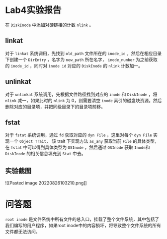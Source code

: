 # Lab4实验报告
在 `DiskInode` 中添加对硬链接的计数 `nlink` 。

## linkat
对于 `linkat` 系统调用，先找到 `old_path`  文件所在的 `inode_id` ，然后在相应目录下创建一个 `DirEntry` ，名字为 `new_path` 所在名字， `inode_number` 为之前获取的 `inode_id` ，同时对 `inode id` 对应的 `DiskInode` 的 `nlink` 计数加一。

## unlinkat
对于 `unlinkat` 系统调用，先根据文件路径找到对应的 `inode` 和 `DiskInode` ，将 `nlink` 减一，如果此时的 `nlink` 为 0，则需要清空 `inode` 索引的磁盘块资源。然后删除对应的目录项，并把同级目录下的目录项前移。

## fstat
对于 `fstat` 系统调用，通过 `fd` 获取对应的 `dyn File` ，这里对每个 `dyn File` 实现一个 `Object Trait`， 该 trait 下实现方法 `as_any` 获取当前 `File` 的具体类型，在 `fstat` 中可以得到具体类型为 `OSInode` ，然后通过 `OSInode` 获取 `Inode`和 `DiskInode` 的相关信息填充到 `Stat` 中去。



## 实验截图
![[Pasted image 20220826103210.png]]

# 问答题
`root inode` 是文件系统中所有文件的总入口，挂载了整个文件系统，其中包括了我们编写的用户程序，如果root inode中的内容损坏，将导致整个文件系统的所有文件都无法访问。